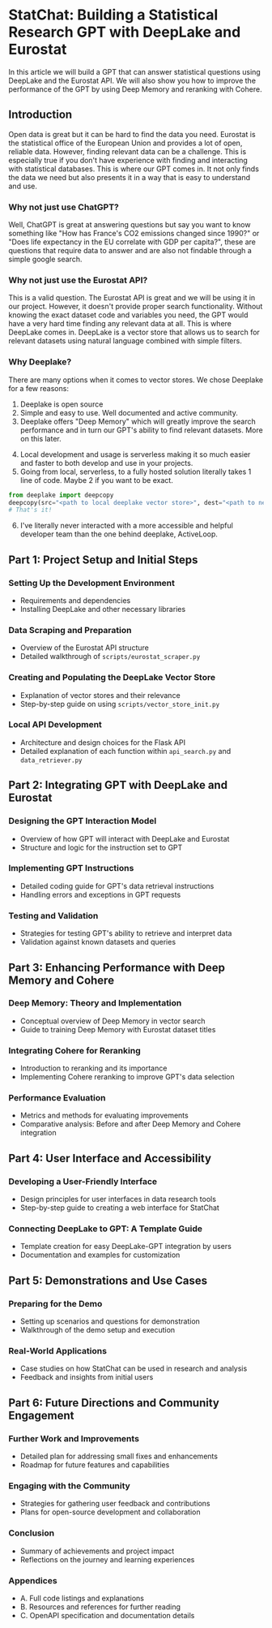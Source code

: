 # StatChat: Building a Statistical Research GPT with DeepLake and Eurostat
In this article we will build a GPT that can answer statistical questions using DeepLake and the Eurostat API. We will also show you how to improve the performance of the GPT by using Deep Memory and reranking with Cohere.

## Introduction
Open data is great but it can be hard to find the data you need. Eurostat is the statistical office of the European Union and provides a lot of open, reliable data. However, finding relevant data can be a challenge. This is especially true if you don't have experience with finding and interacting with statistical databases. This is where our GPT comes in. It not only finds the data we need but also presents it in a way that is easy to understand and use. 

### Why not just use ChatGPT? 
Well, ChatGPT is great at answering questions but say you want to know something like "How has France's CO2 emissions changed since 1990?" or "Does life expectancy in the EU correlate with GDP per capita?", these are questions that require data to answer and are also not findable through a simple google search.

### Why not just use the Eurostat API?
This is a valid question. The Eurostat API is great and we will be using it in our project. However, it doesn't provide proper search functionality. Without knowing the exact dataset code and variables you need, the GPT would have a very hard time finding any relevant data at all. This is where DeepLake comes in. DeepLake is a vector store that allows us to search for relevant datasets using natural language combined with simple filters.

### Why Deeplake?
There are many options when it comes to vector stores. We chose Deeplake for a few reasons:
1. Deeplake is open source
2. Simple and easy to use. Well documented and active community.
3. Deeplake offers "Deep Memory" which will greatly improve the search performance and in turn our GPT's ability to find relevant datasets. More on this later.
<!-- Personal reasons: -->
4. Local development and usage is serverless making it so much easier and faster to both develop and use in your projects.  
5. Going from local, serverless, to a fully hosted solution literally takes 1 line of code. Maybe 2 if you want to be exact.
```python
from deeplake import deepcopy
deepcopy(src="<path to local deeplake vector store>", dest="<path to new hosted instance>")
# That's it!
```
6. I've literally never interacted with a more accessible and helpful developer team than the one behind deeplake, ActiveLoop.


## Part 1: Project Setup and Initial Steps
### Setting Up the Development Environment
- Requirements and dependencies
- Installing DeepLake and other necessary libraries

### Data Scraping and Preparation
- Overview of the Eurostat API structure
- Detailed walkthrough of `scripts/eurostat_scraper.py`

### Creating and Populating the DeepLake Vector Store
- Explanation of vector stores and their relevance
- Step-by-step guide on using `scripts/vector_store_init.py`

### Local API Development
- Architecture and design choices for the Flask API
- Detailed explanation of each function within `api_search.py` and `data_retriever.py`

## Part 2: Integrating GPT with DeepLake and Eurostat
### Designing the GPT Interaction Model
- Overview of how GPT will interact with DeepLake and Eurostat
- Structure and logic for the instruction set to GPT

### Implementing GPT Instructions
- Detailed coding guide for GPT's data retrieval instructions
- Handling errors and exceptions in GPT requests

### Testing and Validation
- Strategies for testing GPT's ability to retrieve and interpret data
- Validation against known datasets and queries

## Part 3: Enhancing Performance with Deep Memory and Cohere
### Deep Memory: Theory and Implementation
- Conceptual overview of Deep Memory in vector search
- Guide to training Deep Memory with Eurostat dataset titles

### Integrating Cohere for Reranking
- Introduction to reranking and its importance
- Implementing Cohere reranking to improve GPT's data selection

### Performance Evaluation
- Metrics and methods for evaluating improvements
- Comparative analysis: Before and after Deep Memory and Cohere integration

## Part 4: User Interface and Accessibility
### Developing a User-Friendly Interface
- Design principles for user interfaces in data research tools
- Step-by-step guide to creating a web interface for StatChat

### Connecting DeepLake to GPT: A Template Guide
- Template creation for easy DeepLake-GPT integration by users
- Documentation and examples for customization

## Part 5: Demonstrations and Use Cases
### Preparing for the Demo
- Setting up scenarios and questions for demonstration
- Walkthrough of the demo setup and execution

### Real-World Applications
- Case studies on how StatChat can be used in research and analysis
- Feedback and insights from initial users

## Part 6: Future Directions and Community Engagement
### Further Work and Improvements
- Detailed plan for addressing small fixes and enhancements
- Roadmap for future features and capabilities

### Engaging with the Community
- Strategies for gathering user feedback and contributions
- Plans for open-source development and collaboration

### Conclusion
- Summary of achievements and project impact
- Reflections on the journey and learning experiences

### Appendices
- A. Full code listings and explanations
- B. Resources and references for further reading
- C. OpenAPI specification and documentation details








